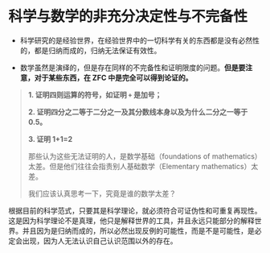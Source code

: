 # 科学与数学的非充分决定性与不完备性


- 科学研究的是经验世界，在经验世界中的一切科学有关的东西都是没有必然性的，都是归纳而成的，归纳无法保证有效性。

- 数学虽然是演绎的，但是存在同样的不完备性和证明限度的问题。**但是要注意，对于某些东西，在 ZFC 中是完全可以得到论证的。** 

>**1. 证明四则运算的符号，如证明 `+` 是加号；**
>
>**2. 证明四分之二等于二分之一及其分数线本身以及为什么二分之一等于 0.5。**
>
>**3. 证明 1+1=2**
>
>那些认为这些无法证明的人，是数学基础（foundations of mathematics）太差。但是他们往往会指责别人基础数学（Elementary mathematics）太差。
>
>我们应该认真思考一下，究竟是谁的数学太差？

根据目前的科学范式，只要其是科学理论，就必须符合可证伪性和可重复再现性。这是因为科学理论不是真理，他只是解释世界的工具，并且永远只能部分的解释世界。并且因为是归纳而成的，所以必然出现反例的可能性，而是不是可能性，是必定会出现，因为人无法认识自己认识范围以外的存在。
